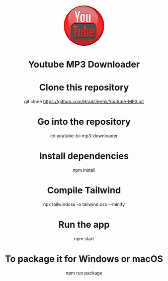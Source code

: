 <div align="center">

![logo](assets/app-icon/png/128.png)

# Youtube MP3 Downloader



# Clone this repository
git clone https://github.com/HradilSerhii/Youtube-MP3.git

# Go into the repository
cd youtube-to-mp3-downloader

# Install dependencies
npm install

# Compile Tailwind
npx tailwindcss -o tailwind.css --minify

# Run the app
npm start

# To package it for Windows or macOS
npm run package
